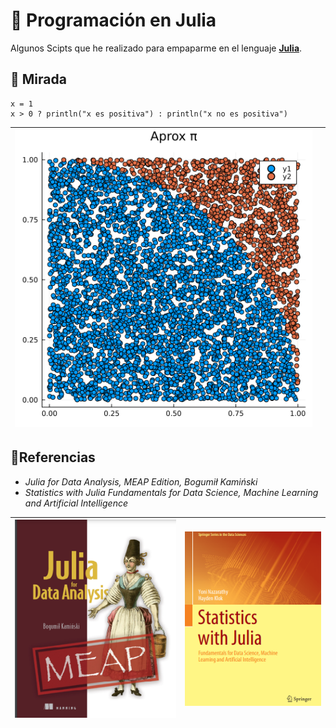# 🤖 Programación en Julia

Algunos Scipts que he realizado para empaparme en el lenguaje [**Julia**](https://julialang.org/). 

## 🦉 Mirada

```{julia}
x = 1
x > 0 ? println("x es positiva") : println("x no es positiva")
```

|![f](pi.png)||
|--------|-------|

## 🦜Referencias 

- *Julia for Data Analysis, MEAP Edition, Bogumił Kamiński*
- *Statistics with Julia Fundamentals for Data Science, Machine Learning and Artificial Intelligence*

| ![book](img/book1.png) | ![book](img/book2.png) |
|---|---|